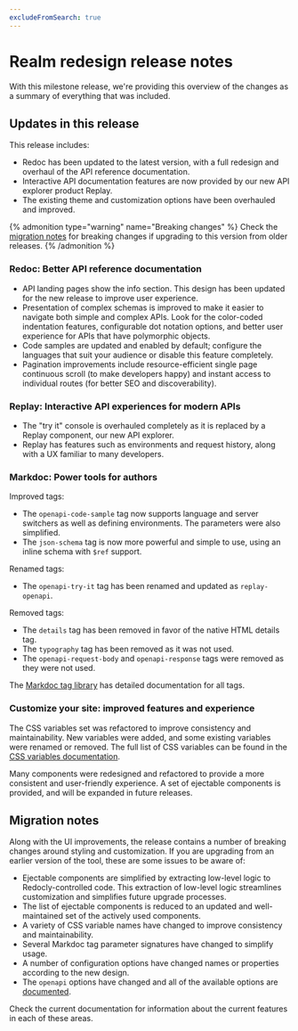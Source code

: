 ```yaml
---
excludeFromSearch: true
---
```

# Realm redesign release notes

With this milestone release, we're providing this overview of the changes as a summary of everything that was included.

## Updates in this release

This release includes:

- Redoc has been updated to the latest version, with a full redesign and overhaul of the API reference documentation.
- Interactive API documentation features are now provided by our new API explorer product Replay.
- The existing theme and customization options have been overhauled and improved.

{% admonition type="warning" name="Breaking changes" %}
Check the [migration notes](#migration-notes) for breaking changes if upgrading to this version from older releases.
{% /admonition %}


### Redoc: Better API reference documentation

- API landing pages show the info section.
  This design has been updated for the new release to improve user experience.
- Presentation of complex schemas is improved to make it easier to navigate both simple and complex APIs.
  Look for the color-coded indentation features, configurable dot notation options, and better user experience for APIs that have polymorphic objects.
- Code samples are updated and enabled by default; configure the languages that suit your audience or disable this feature completely.
- Pagination improvements include resource-efficient single page continuous scroll (to make developers happy) and instant access to individual routes (for better SEO and discoverability).

### Replay: Interactive API experiences for modern APIs

- The "try it" console is overhauled completely as it is replaced by a Replay component, our new API explorer.
- Replay has features such as environments and request history, along with a UX familiar to many developers.

### Markdoc: Power tools for authors

Improved tags:

- The `openapi-code-sample` tag now supports language and server switchers as well as defining environments.
  The parameters were also simplified.
- The `json-schema` tag is now more powerful and simple to use, using an inline schema with `$ref` support.

Renamed tags:

- The `openapi-try-it` tag has been renamed and updated as `replay-openapi`.

Removed tags:

- The `details` tag has been removed in favor of the native HTML details tag.
- The `typography` tag has been removed as it was not used.
- The `openapi-request-body` and `openapi-response` tags were removed as they were not used.

The [Markdoc tag library](https://redocly.com/docs/learn-markdoc/tags/tag-library/) has detailed documentation for all tags.

### Customize your site: improved features and experience

The CSS variables set was refactored to improve consistency and maintainability.
New variables were added, and some existing variables were renamed or removed.
The full list of CSS variables can be found in the [CSS variables documentation](./branding/css-variables/index.md).

Many components were redesigned and refactored to provide a more consistent and user-friendly experience.
A set of ejectable components is provided, and will be expanded in future releases.

## Migration notes

Along with the UI improvements, the release contains a number of breaking changes around styling and customization. If you are upgrading from an earlier version of the tool, these are some issues to be aware of:

- Ejectable components are simplified by extracting low-level logic to Redocly-controlled code.
  This extraction of low-level logic streamlines customization and simplifies future upgrade processes.
- The list of ejectable components is reduced to an updated and well-maintained set of the actively used components.
- A variety of CSS variable names have changed to improve consistency and maintainability.
- Several Markdoc tag parameter signatures have changed to simplify usage.
- A number of configuration options have changed names or properties according to the new design.
- The `openapi` options have changed and all of the available options are [documented](./config/openapi/index.md).

Check the current documentation for information about the current features in each of these areas.
